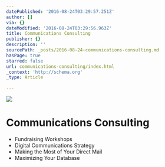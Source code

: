 ```yaml
---
datePublished: '2016-08-24T03:29:57.251Z'
author: []
via: {}
dateModified: '2016-08-24T03:29:56.963Z'
title: Communications Consulting
publisher: {}
description: ''
sourcePath: _posts/2016-08-24-communications-consulting.md
hasPage: true
starred: false
url: communications-consulting/index.html
_context: 'http://schema.org'
_type: Article

---
```

![](https://the-grid-user-content.s3-us-west-2.amazonaws.com/6c39a001-9757-4eda-b78e-b46a2ac257c5.jpg)

# Communications Consulting

* Fundraising Workshops
* Digital Communications Strategy
* Making the Most of Your Direct Mail
* Maximizing Your Database